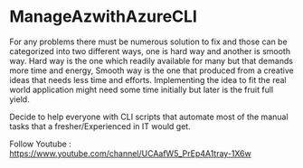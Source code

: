 # ManageAzwithAzureCLI
For any problems there must be numerous solution to fix and those can be categorized into two different ways, one is hard way and another is smooth way. Hard way is the one which readily available for many but that demands more time and energy, Smooth way is the one that produced from a creative ideas that needs less time and efforts. Implementing the idea to fit the real world application might need some time initially but later is the fruit full yield.

Decide to help everyone with CLI scripts that automate most of the manual tasks that a fresher/Experienced in IT would get. 

Follow
Youtube : https://www.youtube.com/channel/UCAafW5_PrEp4A1tray-1X6w

